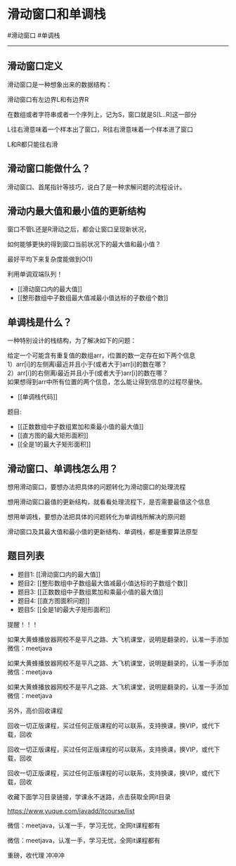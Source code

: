 # 滑动窗口和单调栈
#滑动窗口 #单调栈

---

## 滑动窗口定义

滑动窗口是一种想象出来的数据结构：

滑动窗口有左边界L和有边界R

在数组或者字符串或者一个序列上，记为S，窗口就是S[L..R]这一部分

L往右滑意味着一个样本出了窗口，R往右滑意味着一个样本进了窗口

L和R都只能往右滑

## 滑动窗口能做什么？

滑动窗口、首尾指针等技巧，说白了是一种求解问题的流程设计。


## 滑动内最大值和最小值的更新结构

窗口不管L还是R滑动之后，都会让窗口呈现新状况，

如何能够更快的得到窗口当前状况下的最大值和最小值？

最好平均下来复杂度能做到O(1)

利用单调双端队列！


- [[滑动窗口内的最大值]]
- [[整形数组中子数组最大值减最小值达标的子数组个数]]

## 单调栈是什么？

一种特别设计的栈结构，为了解决如下的问题：  

给定一个可能含有重复值的数组arr，i位置的数一定存在如下两个信息  
1）arr[i]的左侧离i最近并且小于(或者大于)arr[i]的数在哪？  
2）arr[i]的右侧离i最近并且小于(或者大于)arr[i]的数在哪？  
如果想得到arr中所有位置的两个信息，怎么能让得到信息的过程尽量快。  

- [[单调栈代码]]

题目:
- [[正数数组中子数组累加和乘最小值的最大值]]
- [[直方图的最大矩形面积]]
- [[全是1的最大子矩形面积]]


## 滑动窗口、单调栈怎么用？

想用滑动窗口，要想办法把具体的问题转化为滑动窗口的处理流程

想用滑动窗口最值的更新结构，就看看处理流程下，是否需要最值这个信息

想用单调栈，要想办法把具体的问题转化为单调栈所解决的原问题

滑动窗口及其最大值和最小值的更新结构、单调栈，都是重要算法原型


## 题目列表
- 题目1: [[滑动窗口内的最大值]]
- 题目2: [[整形数组中子数组最大值减最小值达标的子数组个数]]
- 题目3: [[正数数组中子数组累加和乘最小值的最大值]]
- 题目4: [[直方图面积问题]]
- 题目5: [[全是1的最大子矩形面积]]

提醒！！！ 

如果大黄蜂播放器网校不是平凡之路、大飞机课堂，说明是翻录的，认准一手添加微信：meetjava 

如果大黄蜂播放器网校不是平凡之路、大飞机课堂，说明是翻录的，认准一手添加微信：meetjava 

如果大黄蜂播放器网校不是平凡之路、大飞机课堂，说明是翻录的，认准一手添加微信：meetjava 

另外，高价回收课程 

回收一切正版课程，买过任何正版课程的可以联系，支持换课，换VIP，或代下载，回收 

回收一切正版课程，买过任何正版课程的可以联系，支持换课，换VIP，或代下载，回收 

回收一切正版课程，买过任何正版课程的可以联系，支持换课，换VIP，或代下载，回收 

收藏下面学习目录链接，学课永不迷路，点击获取全网it目录 

https://www.yuque.com/javadd/itcourse/list 

微信：meetjava，认准一手，学习无忧，全网it课程都有 

微信：meetjava，认准一手，学习无忧，全网it课程都有 

重磅，收代理 冲冲冲 